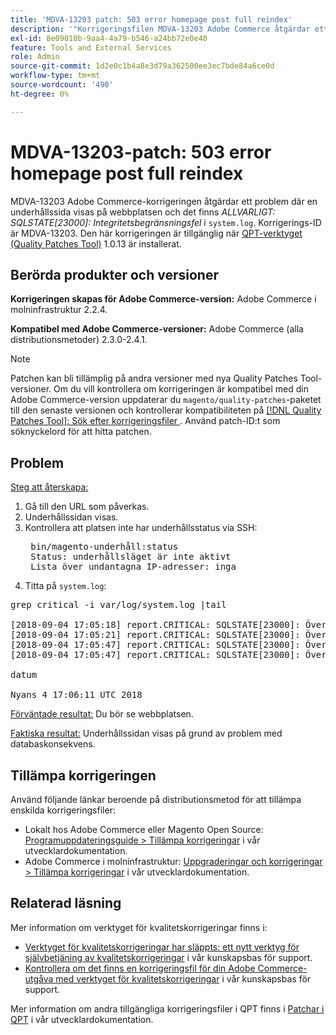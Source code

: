 ```yaml
---
title: 'MDVA-13203 patch: 503 error homepage post full reindex'
description: '"Korrigeringsfilen MDVA-13203 Adobe Commerce åtgärdar ett problem där en underhållssida visas och det finns *CRITICAL: SQLSTATE\[23000\]: Integritetsbegränsningsfel* i "system.log". Korrigerings-ID är MDVA-13203. Den här korrigeringen är tillgänglig när [QPT-verktyget (Quality Patches Tool)](/help/announcements/adobe-commerce-announcements/magento-quality-patches-released-new-tool-to-self-serve-quality-patches.md) 1.0.13 är installerat.'''
exl-id: 8e09010b-9aa4-4a79-b546-a24bb72e0e40
feature: Tools and External Services
role: Admin
source-git-commit: 1d2e0c1b4a8e3d79a362500ee3ec7bde84a6ce0d
workflow-type: tm+mt
source-wordcount: '490'
ht-degree: 0%

---
```


# MDVA-13203-patch: 503 error homepage post full reindex

MDVA-13203 Adobe Commerce-korrigeringen åtgärdar ett problem där en underhållssida visas på webbplatsen och det finns *ALLVARLIGT: SQLSTATE\[23000\]: Integritetsbegränsningsfel* i `system.log`. Korrigerings-ID är MDVA-13203. Den här korrigeringen är tillgänglig när [QPT-verktyget (Quality Patches Tool)](/help/announcements/adobe-commerce-announcements/magento-quality-patches-released-new-tool-to-self-serve-quality-patches.md) 1.0.13 är installerat.

## Berörda produkter och versioner

**Korrigeringen skapas för Adobe Commerce-version:** Adobe Commerce i molninfrastruktur 2.2.4.

**Kompatibel med Adobe Commerce-versioner:** Adobe Commerce (alla distributionsmetoder) 2.3.0-2.4.1.

>[!NOTE]
>
>Patchen kan bli tillämplig på andra versioner med nya Quality Patches Tool-versioner. Om du vill kontrollera om korrigeringen är kompatibel med din Adobe Commerce-version uppdaterar du `magento/quality-patches`-paketet till den senaste versionen och kontrollerar kompatibiliteten på [[!DNL Quality Patches Tool]: Sök efter korrigeringsfiler ](https://devdocs.magento.com/quality-patches/tool.html#patch-grid). Använd patch-ID:t som söknyckelord för att hitta patchen.

## Problem

<u>Steg att återskapa:</u>

1. Gå till den URL som påverkas.
1. Underhållssidan visas.
1. Kontrollera att platsen inte har underhållsstatus via SSH:
   <pre> bin/magento-underhåll:status
    Status: underhållsläget är inte aktivt
    Lista över undantagna IP-adresser: inga</pre>
1. Titta på `system.log`:

<pre>grep critical -i var/log/system.log |tail

[2018-09-04 17:05:18] report.CRITICAL: SQLSTATE[23000]: Överträdelse av integritetsbegränsning: 1062 Dubblettpost 4613 för nyckeln PRIMARY, frågan var: INSERT INTO`search_tmp_5b8ebb4e994da5_88027289` (`entity_id`,`score`) VÄRDEN (?, ?),.. (?, ?), (?, ?) [] []
[2018-09-04 17:05:21] report.CRITICAL: SQLSTATE[23000]: Överträdelse av integritetsbegränsning: 1062 Dubblettpost 4613 för nyckeln PRIMARY, frågan var: INSERT INTO`search_tmp_5b8ebb 51579943_5233638` (`entity_id`,`score`) VÄRDEN (?, ?),..,(?, ?) [] []
[2018-09-04 17:05:47] report.CRITICAL: SQLSTATE[23000]: Överträdelse av integritetsbegränsning: 1062 Dubblettpost '1350' för nyckeln 'PRIMARY', frågan var: INSERT INTO`search_tmp_5b8ebb8ebb6b7028f4_68065024` (`entity_id`,`score`) VÄRDEN (?, ?), (?, ?), (?, ?), (?, ?), (?, ?), (?, ?), (?, ?), (?, ?, ?), (?, (?), (?, (?, ?), (?, ?), (?, ?), (?, ?), (?, ?) [] []
[2018-09-04 17:05:47] report.CRITICAL: SQLSTATE[23000]: Överträdelse av integritetsbegränsning: 1062 Dubblettpost '1350' för nyckeln 'PRIMARY', frågan var: INSERT INTO`search_tmp_5b8ebb8ebb6b7885a9_23360993` (`entity_id`,`score`) VÄRDEN (?, ?), (?, ?), (?, ?), (?, ?), (?, ?), (?, ?), (?, ?), (?, ?, ?), (?, (?), (?, (?, ?), (?, ?), (?, ?), (?, ?), (?, ?) [] []

datum

Nyans 4 17:06:11 UTC 2018</pre>

<u>Förväntade resultat:</u> Du bör se webbplatsen.

<u>Faktiska resultat:</u> Underhållssidan visas på grund av problem med databaskonsekvens.

## Tillämpa korrigeringen

Använd följande länkar beroende på distributionsmetod för att tillämpa enskilda korrigeringsfiler:

* Lokalt hos Adobe Commerce eller Magento Open Source: [Programuppdateringsguide > Tillämpa korrigeringar](https://devdocs.magento.com/guides/v2.4/comp-mgr/patching/mqp.html) i vår utvecklardokumentation.
* Adobe Commerce i molninfrastruktur: [Uppgraderingar och korrigeringar > Tillämpa korrigeringar](https://devdocs.magento.com/cloud/project/project-patch.html) i vår utvecklardokumentation.

## Relaterad läsning

Mer information om verktyget för kvalitetskorrigeringar finns i:

* [Verktyget för kvalitetskorrigeringar har släppts: ett nytt verktyg för självbetjäning av kvalitetskorrigeringar](/help/announcements/adobe-commerce-announcements/magento-quality-patches-released-new-tool-to-self-serve-quality-patches.md) i vår kunskapsbas för support.
* [Kontrollera om det finns en korrigeringsfil för din Adobe Commerce-utgåva med verktyget för kvalitetskorrigeringar](/help/support-tools/patches-available-in-qpt-tool/check-patch-for-magento-issue-with-magento-quality-patches.md) i vår kunskapsbas för support.

Mer information om andra tillgängliga korrigeringsfiler i QPT finns i [Patchar i QPT](https://devdocs.magento.com/quality-patches/tool.html#patch-grid) i vår utvecklardokumentation.
